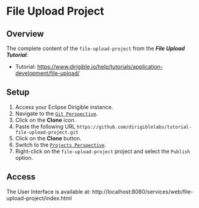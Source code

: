 # File Upload Project

## Overview

The complete content of the `file-upload-project` from the _**File Upload Tutorial**_:
- Tutorial: https://www.dirigible.io/help/tutorials/application-development/file-upload/

## Setup

1. Access your Eclipse Dirigible instance.
1. Navigate to the [`Git Perspective`](https://www.dirigible.io/help/development/ide/perspectives/git/).
1. Click on the **Clone** icon.
1. Paste the following URL `https://github.com/dirigiblelabs/tutorial-file-upload-project.git`
1. Click on the **Clone** button.
1. Switch to the [`Projects Perspective`](https://www.dirigible.io/help/development/ide/perspectives/workbench/).
1. Right-click on the `file-upload-project` project and select the `Publish` option.

## Access

The User Interface is available at: http://localhost:8080/services/web/file-upload-project/index.html
